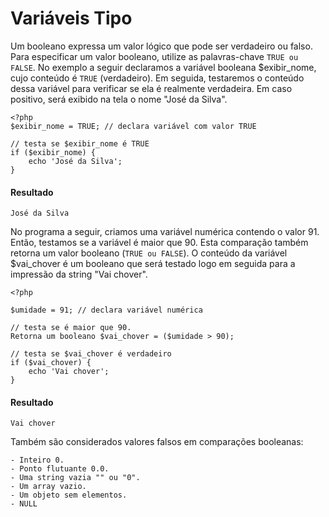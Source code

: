 # Variáveis Tipo

Um booleano expressa um valor lógico que pode ser verdadeiro ou falso. Para especificar um valor booleano, utilize as palavras-chave `TRUE ou FALSE`. No exemplo a seguir declaramos a variável booleana $exibir_nome, cujo conteúdo é `TRUE` (verdadeiro). Em seguida, testaremos o conteúdo dessa variável para verificar se ela é realmente verdadeira. Em caso positivo, será exibido na tela o nome "José da Silva".

    <?php 
    $exibir_nome = TRUE; // declara variável com valor TRUE

    // testa se $exibir_nome é TRUE
    if ($exibir_nome) {
    	echo 'José da Silva';
    } 

#### Resultado 
    José da Silva

No programa a seguir, criamos uma variável numérica contendo o valor 91. 
Então, testamos se a variável é maior que 90. Esta comparação também 
retorna um valor booleano (`TRUE ou FALSE`).
O conteúdo da variável $vai_chover é um booleano que será testado 
logo em seguida para a impressão da string "Vai chover".
     
    <?php

    $umidade = 91; // declara variável numérica

    // testa se é maior que 90. 
    Retorna um booleano $vai_chover = ($umidade > 90);

    // testa se $vai_chover é verdadeiro
    if ($vai_chover) {
    	echo 'Vai chover';
    }

#### Resultado
    Vai chover

Também são considerados valores falsos em comparações booleanas:

    - Inteiro 0.
    - Ponto flutuante 0.0.
    - Uma string vazia "" ou "0".
    - Um array vazio.
    - Um objeto sem elementos.
    - NULL

    





